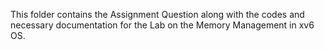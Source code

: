 This folder contains the Assignment Question along with the codes and necessary documentation for the Lab on the Memory Management in xv6 OS.
